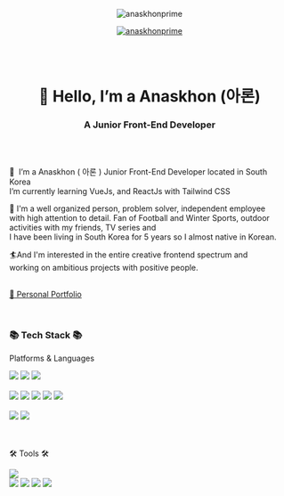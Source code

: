 <p align="center"> <img src="https://komarev.com/ghpvc/?username=anaskhonprime&label=Profile%20views&color=0e75b6&style=flat" alt="anaskhonprime" /> </p>

<p align="center"> <a href="https://github.com/ryo-ma/github-profile-trophy"><img src="https://github-profile-trophy.vercel.app/?username=anaskhonprime" alt="anaskhonprime" /></a> </p>

<br><br>

<h1 align="center"> 👋 Hello, I’m a Anaskhon (아론) </h1>
<h3 align="center">A Junior Front-End Developer </h3>
<br><br>

<p>👋&nbsp; I’m a Anaskhon ( 아론 )  Junior Front-End Developer located in South Korea<br>
I’m currently learning VueJs, and ReactJs with Tailwind CSS <br>


🚀 I'm a well organized person, problem solver, independent employee<br>
with high attention to detail. Fan of Football and Winter Sports, outdoor <br>
activities with my friends, TV series and <br>
I have been living in South Korea for 5 years so I almost native in Korean.<br>

🏄And I'm interested in the entire creative frontend spectrum and<br>
working on ambitious projects with positive people.<br><br>
</p>

<a href="https://anaskhonprime.web.app/">🚀 Personal Portfolio </a>

<br>

<div align=left>
	<h3>📚 Tech Stack 📚</h3>
	<p>Platforms & Languages</p>
</div>

<div align="left">
  <img src="https://img.shields.io/badge/VueJS-439A97?style=flat&logo=Vue.js&logoColor=white" />
	<img src="https://img.shields.io/badge/React-61DAFB?style=flat&logo=React&logoColor=white" />
	<img src="https://img.shields.io/badge/Solidity-363636?style=flat&logo=Solidity&logoColor=white" />
	<br>
  <br>
	<img src="https://img.shields.io/badge/JavaScript-F7DF1E?style=flat&logo=JavaScript&logoColor=white" />
	<img src="https://img.shields.io/badge/jQuery-0769AD?style=flat&logo=jQuery&logoColor=white" />
	<img src="https://img.shields.io/badge/Bootstrap-7952B3?style=flat&logo=Bootstrap&logoColor=white" />
  <img src="https://img.shields.io/badge/HTML5-E34F26?style=flat&logo=HTML5&logoColor=white" />
	<img src="https://img.shields.io/badge/CSS3-1572B6?style=flat&logo=CSS3&logoColor=white" />
	<br>
  <br>
	<img src="https://img.shields.io/badge/MySQL-4479A1?style=flat&logo=MySQL&logoColor=white" />
	<img src="https://img.shields.io/badge/Linux-FCC624?style=flat&logo=Linux&logoColor=white" />
</div>
<br><br>

<div align=left>
	<p>🛠 Tools 🛠</p>
</div>
<div align=left>
	<img src="https://img.shields.io/badge/Visual%20Studio%20Code-007ACC?style=flat&logo=VisualStudioCode&logoColor=white" />
	<br>
	<img src="https://img.shields.io/badge/Firebase-FFCA28?style=flat&logo=Firebase&logoColor=white" />
	<img src="https://img.shields.io/badge/Remix-000000?style=flat&logo=Remix&logoColor=white" />
  <img src="https://img.shields.io/badge/NGINX-009639?style=flat&logo=NGINX&logoColor=white" />
	<img src="https://img.shields.io/badge/GitHub-181717?style=flat&logo=GitHub&logoColor=white" />
</div>
<br>
<br>



